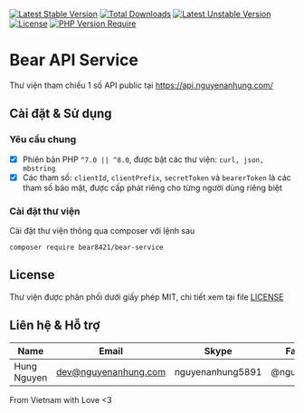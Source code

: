[![Latest Stable Version](http://poser.pugx.org/bear8421/bear-service/v)](https://packagist.org/packages/bear8421/bear-service) [![Total Downloads](http://poser.pugx.org/bear8421/bear-service/downloads)](https://packagist.org/packages/bear8421/bear-service) [![Latest Unstable Version](http://poser.pugx.org/bear8421/bear-service/v/unstable)](https://packagist.org/packages/bear8421/bear-service) [![License](http://poser.pugx.org/bear8421/bear-service/license)](https://packagist.org/packages/bear8421/bear-service) [![PHP Version Require](http://poser.pugx.org/bear8421/bear-service/require/php)](https://packagist.org/packages/bear8421/bear-service)

# Bear API Service

Thư viện tham chiếu 1 số API public tại https://api.nguyenanhung.com/

## Cài đặt & Sử dụng

### Yêu cầu chung

- [x] Phiên bản PHP `^7.0 || ^8.0`, được bật các thư viện: `curl, json, mbstring`
- [x] Các tham số: `clientId`, `clientPrefix`, `secretToken` và `bearerToken` là các tham số bảo mật, được cấp phát riêng cho từng người dùng riêng biệt

### Cài đặt thư viện

Cài đặt thư viện thông qua composer với lệnh sau

```shell
composer require bear8421/bear-service
```

## License

Thư viện được phân phối dưới giấy phép MIT, chi tiết xem tại file [LICENSE](https://github.com/bear8421/bear-service/blob/main/LICENSE)

## Liên hệ & Hỗ trợ

| Name        | Email                | Skype            | Facebook      |
|-------------|----------------------|------------------|---------------|
| Hung Nguyen | dev@nguyenanhung.com | nguyenanhung5891 | @nguyenanhung |

From Vietnam with Love <3